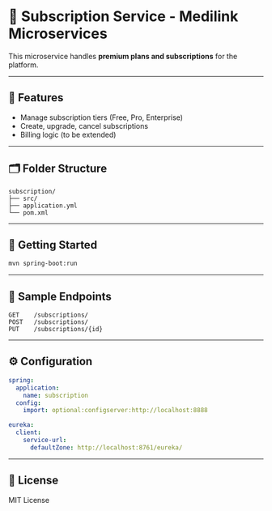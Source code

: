# 🧾 Subscription Service - Medilink Microservices

This microservice handles **premium plans and subscriptions** for the platform.

---

## 📌 Features

- Manage subscription tiers (Free, Pro, Enterprise)
- Create, upgrade, cancel subscriptions
- Billing logic (to be extended)

---

## 🗂️ Folder Structure

```
subscription/
├── src/
├── application.yml
└── pom.xml
```

---

## 🚀 Getting Started

```bash
mvn spring-boot:run
```

---

## 🔗 Sample Endpoints

```http
GET    /subscriptions/
POST   /subscriptions/
PUT    /subscriptions/{id}
```

---

## ⚙️ Configuration

```yaml
spring:
  application:
    name: subscription
  config:
    import: optional:configserver:http://localhost:8888

eureka:
  client:
    service-url:
      defaultZone: http://localhost:8761/eureka/
```

---

## 📄 License

MIT License
